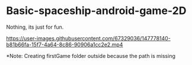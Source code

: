 ﻿# Basic-spaceship-android-game-2D
 
 Nothing, its just for fun.
 


https://user-images.githubusercontent.com/67329036/147778140-b81b66fa-15f7-4a64-8c86-90906a1cc2e2.mp4

*Note: Creating firstGame folder outside because the path is missing
